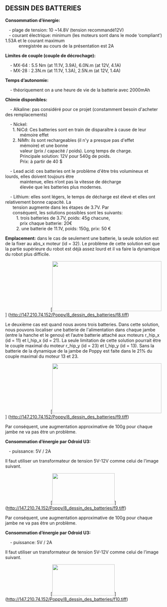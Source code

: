 ## DESSIN DES BATTERIES

**Consommation d’énergie:** <BR>

&nbsp;&nbsp;&nbsp;- plage de tension: 10 ~14.8V (tension recommandé12V) <BR>
&nbsp;&nbsp;&nbsp;- courant électrique: minimum (les moteurs sont dans le mode ‘compliant’) 1.53A et le courant maximum <BR> &nbsp;&nbsp;&nbsp;&nbsp;&nbsp;&nbsp;&nbsp;&nbsp;&nbsp;&nbsp; enregistrée au cours de la présentation est 2A <BR>

**Limites de couple (couple de décrochage):** <BR>

&nbsp;&nbsp;&nbsp; -  MX-64 : 5.5 Nm (at 11.1V, 3.9A), 6.0N.m (at 12V, 4.1A) <BR>
&nbsp;&nbsp;&nbsp; -  MX-28 : 2.3N.m (at 11.1V, 1.3A), 2.5N.m (at 12V, 1.4A) <BR>

**Temps d’autonomie:** <BR>

&nbsp;&nbsp;&nbsp; - théoriquement on a une heure de vie de la batterie avec 2000mAh <BR>

**Chimie disponibles:** <BR>

&nbsp;&nbsp;&nbsp; - Alkaline: pas considéré pour ce projet (constamment besoin d'acheter des remplacements) <BR>

&nbsp;&nbsp;&nbsp; - Nickel: <BR>
&nbsp;&nbsp;&nbsp;&nbsp;&nbsp;&nbsp;1.  NiCd: Ces batteries sont en train de disparaître à cause de leur  <BR>	&nbsp;&nbsp;&nbsp;&nbsp;&nbsp;&nbsp;&nbsp;&nbsp;&nbsp;&nbsp;&nbsp;&nbsp;mémoire effet <BR>
&nbsp;&nbsp;&nbsp;&nbsp;&nbsp;&nbsp;2.  NiMh: ils sont rechargeables (il n'y a presque pas d'effet 	 <BR>	&nbsp;&nbsp;&nbsp;&nbsp;&nbsp;&nbsp;&nbsp;&nbsp;&nbsp;&nbsp;&nbsp;&nbsp;mémoire) et une bonne <BR>
&nbsp;&nbsp;&nbsp;&nbsp;&nbsp;&nbsp;&nbsp;&nbsp;&nbsp;&nbsp;&nbsp;&nbsp;valeur (prix / capacité / poids). Long temps de charge. <BR>
&nbsp;&nbsp;&nbsp;&nbsp;&nbsp;&nbsp;&nbsp;&nbsp;&nbsp;&nbsp;&nbsp;&nbsp;Principale solution: 12V pour 540g de poids. <BR>
&nbsp;&nbsp;&nbsp;&nbsp;&nbsp;&nbsp;&nbsp;&nbsp;&nbsp;&nbsp;&nbsp;&nbsp;Prix: à partir de 40 $ <BR>

&nbsp;&nbsp;&nbsp; - Lead acid: ces batteries ont le problème d'être très volumineux et lourds, elles doivent toujours être <BR> &nbsp;&nbsp;&nbsp;&nbsp;&nbsp;&nbsp;&nbsp;&nbsp;&nbsp;&nbsp;&nbsp;&nbsp;maintenue, elles n’ont pas la vitesse de décharge  <BR>		&nbsp;&nbsp;&nbsp;&nbsp;&nbsp;&nbsp;&nbsp;&nbsp;&nbsp;&nbsp;&nbsp;&nbsp;élevée que les batteries plus modernes.	 <BR>

&nbsp;&nbsp;&nbsp; - Lithium: elles sont légers, le temps de décharge est élevé et elles ont relativement bonne capacité. La <BR> &nbsp;&nbsp;&nbsp;&nbsp;&nbsp;&nbsp;tension augmente dans les étapes de 3.7V. Par <BR> &nbsp;&nbsp;&nbsp;&nbsp;&nbsp;&nbsp;conséquent, les solutions possibles sont les suivants: <BR>
&nbsp;&nbsp;&nbsp;&nbsp;&nbsp;&nbsp;&nbsp;&nbsp;&nbsp;1. trois batteries de 3.7V, poids: 45g chacune, 			 <BR>	&nbsp;&nbsp;&nbsp;&nbsp;&nbsp;&nbsp;&nbsp;&nbsp;&nbsp;&nbsp;&nbsp;&nbsp;prix chaque batterie: 20€ <BR>
&nbsp;&nbsp;&nbsp;&nbsp;&nbsp;&nbsp;&nbsp;&nbsp;&nbsp;2. une batterie de 11.1V, poids: 150g, prix: 50 € <BR>

**Emplacement:** dans le cas de seulement une batterie, la seule solution est de la fixer au abs_x moteur (id = 32). Le problème de cette solution est que la partie supérieure du robot est déjà assez lourd et il va faire la dynamique du robot plus difficile. 

&nbsp;&nbsp;&nbsp;&nbsp;&nbsp;&nbsp;&nbsp;&nbsp;&nbsp;&nbsp;&nbsp;&nbsp;&nbsp;&nbsp;&nbsp;&nbsp;&nbsp;&nbsp;&nbsp;&nbsp;&nbsp;&nbsp;&nbsp;&nbsp;&nbsp;&nbsp;&nbsp;&nbsp;&nbsp;&nbsp;&nbsp;&nbsp;&nbsp;&nbsp;&nbsp;&nbsp;
[<img src="http://147.210.74.152/Poppy/8_dessin_des_batteries/f8.tiff" width="350" height="160" >]
(http://147.210.74.152/Poppy/8_dessin_des_batteries/f8.tiff)

Le deuxième cas est quand nous avons trois batteries. Dans cette solution, nous pouvons localiser une batterie de l'alimentation dans chaque jambe (entre la hanche et le genou) et l’autre batterie attaché aux moteurs r_hip_x (id = 11) et l_hip_x (id = 21). La seule limitation de cette solution pourrait être le couple maximal du moteur r_hip_y (id = 23) et l_hip_y (id = 13). Sans la batterie de la dynamique de la jambe de Poppy est faite dans le 21% du couple maximal du moteur 13 et 23. 

&nbsp;&nbsp;&nbsp;&nbsp;&nbsp;&nbsp;&nbsp;&nbsp;&nbsp;&nbsp;&nbsp;&nbsp;&nbsp;&nbsp;&nbsp;&nbsp;&nbsp;&nbsp;&nbsp;&nbsp;&nbsp;&nbsp;&nbsp;&nbsp;&nbsp;&nbsp;&nbsp;&nbsp;&nbsp;&nbsp;&nbsp;&nbsp;&nbsp;&nbsp;&nbsp;&nbsp;
[<img src="http://147.210.74.152/Poppy/8_dessin_des_batteries/f9.tiff" width="350" height="160" >]
(http://147.210.74.152/Poppy/8_dessin_des_batteries/f9.tiff)

Par conséquent, une augmentation approximative de 100g pour chaque jambe ne va pas être un problème.

**Consommation d’énergie par Odroid U3:**

&nbsp;&nbsp;&nbsp;- puissance: 5V / 2A

Il faut utiliser un transformateur de tension 5V-12V comme celui de l’image suivant.

&nbsp;&nbsp;&nbsp;&nbsp;&nbsp;&nbsp;&nbsp;&nbsp;&nbsp;&nbsp;&nbsp;&nbsp;&nbsp;&nbsp;&nbsp;&nbsp;&nbsp;&nbsp;&nbsp;&nbsp;&nbsp;&nbsp;&nbsp;&nbsp;&nbsp;&nbsp;&nbsp;&nbsp;&nbsp;&nbsp;&nbsp;&nbsp;&nbsp;&nbsp;&nbsp;&nbsp;
[<img src="http://147.210.74.152/Poppy/8_dessin_des_batteries/f9.tiff" width="200" height="100" >]
(http://147.210.74.152/Poppy/8_dessin_des_batteries/f9.tiff)

Par conséquent, une augmentation approximative de 100g pour chaque jambe ne va pas être un problème.

**Consommation d’énergie par Odroid U3:**<BR>

&nbsp;&nbsp;&nbsp; - puissance: 5V / 2A 

Il faut utiliser un transformateur de tension 5V-12V comme celui de l’image suivant.

&nbsp;&nbsp;&nbsp;&nbsp;&nbsp;&nbsp;&nbsp;&nbsp;&nbsp;&nbsp;&nbsp;&nbsp;&nbsp;&nbsp;&nbsp;&nbsp;&nbsp;&nbsp;&nbsp;&nbsp;&nbsp;&nbsp;&nbsp;&nbsp;&nbsp;&nbsp;&nbsp;&nbsp;&nbsp;&nbsp;&nbsp;&nbsp;&nbsp;&nbsp;&nbsp;&nbsp;
[<img src="http://147.210.74.152/Poppy/8_dessin_des_batteries/f10.tiff" width="200" height="100" >]
(http://147.210.74.152/Poppy/8_dessin_des_batteries/f10.tiff)
